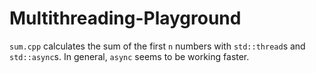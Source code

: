 # Multithreading-Playground

`sum.cpp` calculates the sum of the first `n` numbers with `std::thread`s and `std::async`s.
In general, `async` seems to be working faster.